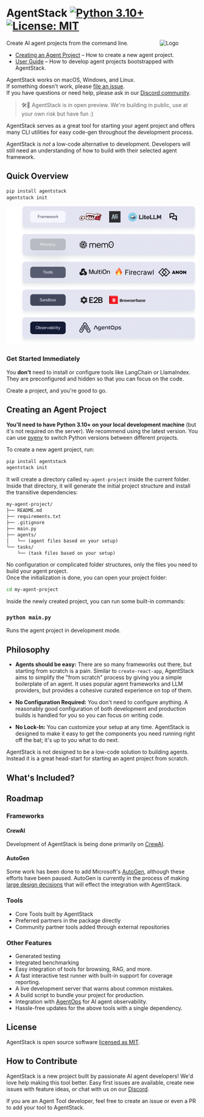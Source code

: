 # AgentStack [![Python 3.10+](https://img.shields.io/badge/python-3.10+-blue.svg)](https://www.python.org/downloads/release/python-3100/) [![License: MIT](https://img.shields.io/badge/License-MIT-yellow.svg)](https://opensource.org/licenses/MIT)

<img alt="Logo" align="right" src="https://raw.githubusercontent.com/bboynton97/agentstack-docs/3491fe490ea535e7def74c83182dfa8dcfb1f562/logo/dark-sm.svg" width="20%" />

Create AI agent projects from the command line.

- [Creating an Agent Project](#creating-an-agent-project) – How to create a new agent project.
- [User Guide](https://docs.agentops.ai) – How to develop agent projects bootstrapped with AgentStack.

AgentStack works on macOS, Windows, and Linux.<br>
If something doesn't work, please [file an issue](https://github.com/agentops-ai/agentstack/issues/new).<br>
If you have questions or need help, please ask in our [Discord community](https://discord.gg/JdWkh9tgTQ).

> 🛠️🚨 AgentStack is in open preview. We're building in public, use at your own risk but have fun :)

AgentStack serves as a great tool for starting your agent project and offers many CLI utilities for easy code-gen throughout the development process.

AgentStack is _not_ a low-code alternative to development. Developers will still need an understanding of how to build with their selected agent framework.

## Quick Overview

```sh
pip install agentstack
agentstack init
```


<p align='center'>
<img src='https://raw.githubusercontent.com/agentops-ai/agentstack/main/stack.png' width='600' alt='agentstack init'>
</p>

### Get Started Immediately

You **don't** need to install or configure tools like LangChain or LlamaIndex.<br>
They are preconfigured and hidden so that you can focus on the code.

Create a project, and you're good to go.

## Creating an Agent Project

**You'll need to have Python 3.10+ on your local development machine** (but it's not required on the server). We recommend using the latest version. You can use [pyenv](https://github.com/pyenv/pyenv) to switch Python versions between different projects.

To create a new agent project, run:

```sh
pip install agentstack
agentstack init
```

It will create a directory called `my-agent-project` inside the current folder.<br>
Inside that directory, it will generate the initial project structure and install the transitive dependencies:

```
my-agent-project/
├── README.md
├── requirements.txt
├── .gitignore
├── main.py
├── agents/
│   └── (agent files based on your setup)
└── tasks/
    └── (task files based on your setup)
```

No configuration or complicated folder structures, only the files you need to build your agent project.<br>
Once the initialization is done, you can open your project folder:

```sh
cd my-agent-project
```

Inside the newly created project, you can run some built-in commands:

### `python main.py`

Runs the agent project in development mode.<br>

## Philosophy

- **Agents should be easy:** There are so many frameworks out there, but starting from scratch is a pain. Similar to `create-react-app`, AgentStack aims to simplify the "from scratch" process by giving you a simple boilerplate of an agent. It uses popular agent frameworks and LLM providers, but provides a cohesive curated experience on top of them.

- **No Configuration Required:** You don't need to configure anything. A reasonably good configuration of both development and production builds is handled for you so you can focus on writing code.

- **No Lock-In:** You can customize your setup at any time. AgentStack is designed to make it easy to get the components you need running right off the bat; it's up to you what to do next.

AgentStack is not designed to be a low-code solution to building agents. Instead it is a great head-start for starting an agent project from scratch. 

## What's Included?

## Roadmap

### Frameworks

#### CrewAI
Development of AgentStack is being done primarily on [CrewAI](https://crewai.com).

#### AutoGen
Some work has been done to add Microsoft's [AutoGen](https://microsoft.github.io/autogen/0.2/), although these efforts have been paused. AutoGen is currently in the process of making [large design decisions](https://microsoft.github.io/autogen/dev/) that will effect the integration with AgentStack.

### Tools
- Core Tools built by AgentStack
- Preferred partners in the package directly
- Community partner tools added through external repositories

### Other Features
- Generated testing
- Integrated benchmarking
- Easy integration of tools for browsing, RAG, and more.
- A fast interactive test runner with built-in support for coverage reporting.
- A live development server that warns about common mistakes.
- A build script to bundle your project for production.
- Integration with [AgentOps](https://agentops.ai) for AI agent observability.
- Hassle-free updates for the above tools with a single dependency.

## License

AgentStack is open source software [licensed as MIT](LICENSE).

## How to Contribute

AgentStack is a new project built by passionate AI agent developers! We'd love help making this tool better. Easy first issues are available, create new issues with feature ideas, or chat with us on our [Discord](https://discord.gg/JdWkh9tgTQ).

If you are an Agent Tool developer, feel free to create an issue or even a PR to add your tool to AgentStack. 